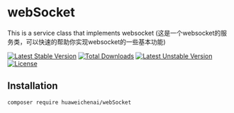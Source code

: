# webSocket
This is a service class that implements websocket (这是一个websocket的服务类，可以快速的帮助你实现websocket的一些基本功能)

[![Latest Stable Version](https://poser.pugx.org/huaweichenai/webSocket/v/stable)](https://packagist.org/packages/huaweichenai/webSocket) 
[![Total Downloads](https://poser.pugx.org/huaweichenai/webSocket/downloads)](https://packagist.org/packages/huaweichenai/webSocket) 
[![Latest Unstable Version](https://poser.pugx.org/huaweichenai/webSocket/v/unstable)](https://packagist.org/packages/huaweichenai/webSocket) 
[![License](https://poser.pugx.org/huaweichenai/webSocket/license)](https://packagist.org/packages/huaweichenai/webSocket)

## Installation<br>
```
composer require huaweichenai/webSocket
```

